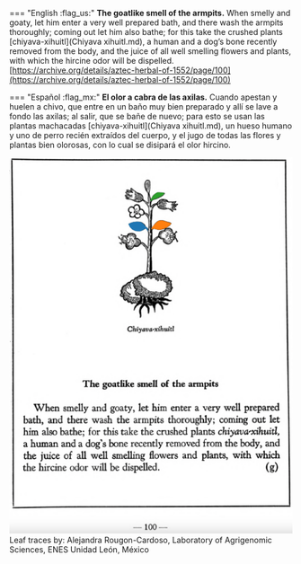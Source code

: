 
=== "English :flag_us:"
    **The goatlike smell of the armpits.** When smelly and goaty, let him enter a very well prepared bath, and there wash the armpits thoroughly; coming out let him also bathe; for this take the crushed plants [chiyava-xihuitl](Chiyava xihuitl.md), a human and a dog’s bone recently removed from the body, and the juice of all well smelling flowers and plants, with which the hircine odor will be dispelled.  
    [https://archive.org/details/aztec-herbal-of-1552/page/100](https://archive.org/details/aztec-herbal-of-1552/page/100)  


=== "Español :flag_mx:"
    **El olor a cabra de las axilas.** Cuando apestan y huelen a chivo, que entre en un baño muy bien preparado y allí se lave a fondo las axilas; al salir, que se bañe de nuevo; para esto se usan las plantas machacadas [chiyava-xihuitl](Chiyava xihuitl.md), un hueso humano y uno de perro recién extraídos del cuerpo, y el jugo de todas las flores y plantas bien olorosas, con lo cual se disipará el olor hircino.  


![A_p100.png](assets/A_p100.png)  
Leaf traces by: Alejandra Rougon-Cardoso, Laboratory of Agrigenomic Sciences, ENES Unidad León, México  